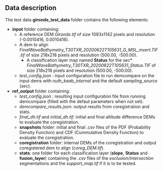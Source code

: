 ## Data description

The test data **gironde_test_data** folder contains the following elements:

* **input** folder containing:
  * A reference DEM *Gironde.tif* of size 1093x1142 pixels and resolution (-0.0010416, 0.0010416).
  * A dem to align *FinalWaveBathymetry_T30TXR_20200622T105631_D_MSL_invert.TIF.tif* of size 218x218 pixels and resolution (500.00, -500.00).
    * A classification layer map named **Status** for the sec* *FinalWaveBathymetry_T30TXR_20200622T105631_Status.TIF* of size 218x218 pixels and resolution (500.00, -500.00).
  * *test_config.json* : input configuration file to run demcompare on the input dems with *nuth_kaab_internal* and the default *sampling_source* (*sec*).
* **ref_output** folder containing:
  * *test_config.json* : resulting input configuration file from running demcompare (filled with the defaut parameters when not set).
  * *demcompare_results.json*: output results from coregistration and stats.
  * *final_dh.tif* and *initial_dh.tif*: initial and final altitude difference DEMs to evaluate the coregistration.
  * **snapshots** folder: initial and final *.csv* files of the PDF (Probability Density Function) and CDF (Cummulative Density Function) to evaluate the coregistration.
  * **coregistration** folder: internal DEMs of the coregistration and output coregistered dem to align (*coreg_DEM.tif*).
  * **stats**: one folder for each classification layer (**slope**, **Status** and **fusion_layer**) containing the *.csv* files of the *exclusion/intersection* segmentations and the *support_map.tif* if it is to be tested.